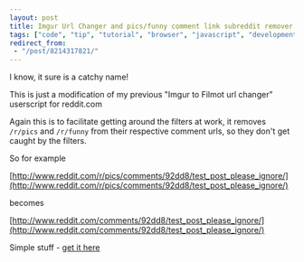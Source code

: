 ```yaml
---
layout: post
title: Imgur Url Changer and pics/funny comment link subreddit remover aka reddit link stuff
tags: ["code", "tip", "tutorial", "browser", "javascript", "development", "project"]
redirect_from:
 - "/post/8214317821/"
---
```


I know, it sure is a catchy name!

This is just a modification of my previous "Imgur to Filmot url changer" userscript for reddit.com

<!-- more -->

Again this is to facilitate getting around the filters at work, it removes `/r/pics` and `/r/funny` from their respective comment urls, so they don't get caught by the filters.

So for example

[http://www.reddit.com/r/pics/comments/92dd8/test_post_please_ignore/](http://www.reddit.com/r/pics/comments/92dd8/test_post_please_ignore/)

becomes

[http://www.reddit.com/comments/92dd8/test_post_please_ignore/](http://www.reddit.com/comments/92dd8/test_post_please_ignore/)

Simple stuff - [get it here](http://userscripts.org/scripts/review/108575)
